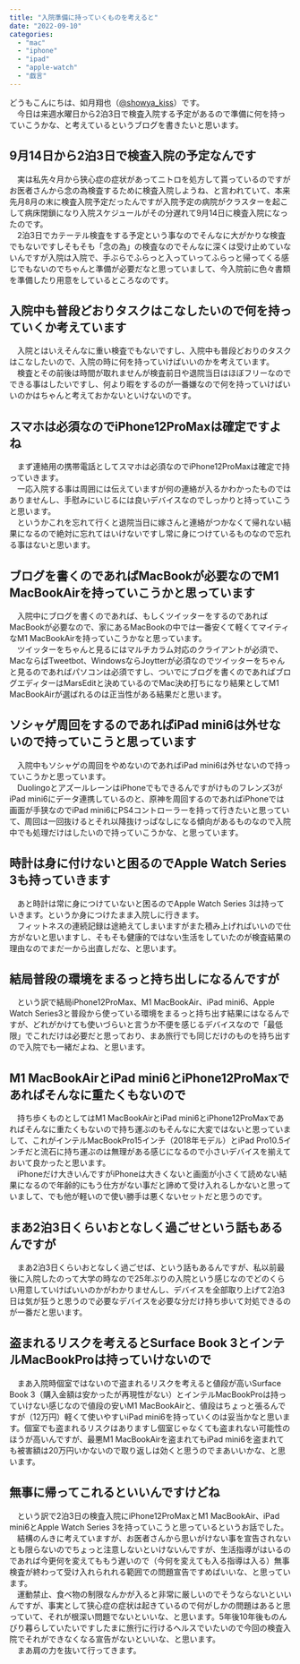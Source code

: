 ```yaml
---
title: "入院準備に持っていくものを考えると"
date: "2022-09-10"
categories: 
  - "mac"
  - "iphone"
  - "ipad"
  - "apple-watch"
  - "戯言"
---
```


どうもこんにちは、如月翔也（[@showya\_kiss](http://twitter.com/showya_kiss)）です。  
　今日は来週水曜日から2泊3日で検査入院する予定があるので準備に何を持っていこうかな、と考えているというブログを書きたいと思います。  

## 9月14日から2泊3日で検査入院の予定なんです

　実は私先々月から狭心症の症状があってニトロを処方して貰っているのですがお医者さんから念の為検査するために検査入院しようね、と言われていて、本来先月8月の末に検査入院予定だったんですが入院予定の病院がクラスターを起こして病床閉鎖になり入院スケジュールがその分遅れて9月14日に検査入院になったのです。  
　2泊3日でカテーテル検査をする予定という事なのでそんなに大がかりな検査でもないですしそもそも「念の為」の検査なのでそんなに深くは受け止めていないんですが入院は入院で、手ぶらでふらっと入っていってふらっと帰ってくる感じでもないのでちゃんと準備が必要だなと思っていまして、今入院前に色々書類を準備したり用意をしているところなのです。  

## 入院中も普段どおりタスクはこなしたいので何を持っていくか考えています

　入院とはいえそんなに重い検査でもないですし、入院中も普段どおりのタスクはこなしたいので、入院の時に何を持っていけばいいのかを考えています。  
　検査とその前後は時間が取れませんが検査前日や退院当日はほぼフリーなのでできる事はしたいですし、何より暇をするのが一番嫌なので何を持っていけばいいのかはちゃんと考えておかないといけないのです。  

## スマホは必須なのでiPhone12ProMaxは確定ですよね

　まず連絡用の携帯電話としてスマホは必須なのでiPhone12ProMaxは確定で持っていきます。  
　一応入院する事は周囲には伝えていますが何の連絡が入るかわかったものではありませんし、手慰みにいじるには良いデバイスなのでしっかりと持っていこうと思います。  
　というかこれを忘れて行くと退院当日に嫁さんと連絡がつかなくて帰れない結果になるので絶対に忘れてはいけないですし常に身につけているものなので忘れる事はないと思います。  

## ブログを書くのであればMacBookが必要なのでM1 MacBookAirを持っていこうかと思っています

　入院中にブログを書くのであれば、もしくツイッターをするのであればMacBookが必要なので、家にあるMacBookの中では一番安くて軽くてマイティなM1 MacBookAirを持っていこうかなと思っています。  
　ツイッターをちゃんと見るにはマルチカラム対応のクライアントが必須で、MacならばTweetbot、WindowsならJoytterが必須なのでツイッターをちゃんと見るのであればパソコンは必須ですし、ついでにブログを書くのであればブログエディターはMarsEditと決めているのでMac決め打ちになり結果としてM1 MacBookAirが選ばれるのは正当性がある結果だと思います。  

## ソシャゲ周回をするのであればiPad mini6は外せないので持っていこうと思っています

　入院中もソシャゲの周回をやめないのであればiPad mini6は外せないので持っていこうかと思っています。  
　DuolingoとアズールレーンはiPhoneでもできるんですがけものフレンズ3がiPad mini6にデータ連携しているのと、原神を周回するのであればiPhoneでは画面が手狭なのでiPad mini6にPS4コントローラーを持って行きたいと思っていて、周回は一回抜けるとそれ以降抜けっぱなしになる傾向があるものなので入院中でも処理だけはしたいので持っていこうかな、と思っています。  

## 時計は身に付けないと困るのでApple Watch Series 3も持っていきます

　あと時計は常に身につけていないと困るのでApple Watch Series 3は持っていきます。というか身につけたまま入院しに行きます。  
　フィットネスの連続記録は途絶えてしまいますがまた積み上げればいいので仕方がないと思いますし、そもそも健康的ではない生活をしていたのが検査結果の理由なのでまだ一から出直しだな、と思います。  

## 結局普段の環境をまるっと持ち出しになるんですが

　という訳で結局iPhone12ProMax、M1 MacBookAir、iPad mini6、Apple Watch Series3と普段から使っている環境をまるっと持ち出す結果にはなるんですが、どれがかけても使いづらいと言うか不便を感じるデバイスなので「最低限」でこれだけは必要だと思っており、まあ旅行でも同じだけのものを持ち出すので入院でも一緒だよね、と思います。  

## M1 MacBookAirとiPad mini6とiPhone12ProMaxであればそんなに重たくもないので

　持ち歩くものとしてはM1 MacBookAirとiPad mini6とiPhone12ProMaxであればそんなに重たくもないので持ち運ぶのもそんなに大変ではないと思っていまして、これがインテルMacBookPro15インチ（2018年モデル）とiPad Pro10.5インチだと流石に持ち運ぶのは無理がある感じになるので小さいデバイスを揃えておいて良かったと思います。  
　iPhoneだけ大きいんですがiPhoneは大きくないと画面が小さくて読めない結果になるので年齢的にもう仕方がない事だと諦めて受け入れるしかないと思っていまして、でも他が軽いので使い勝手は悪くないセットだと思うのです。  

## まあ2泊3日くらいおとなしく過ごせという話もあるんですが

　まあ2泊3日くらいおとなしく過ごせば、という話もあるんですが、私以前最後に入院したのって大学の時なので25年ぶりの入院という感じなのでどのくらい用意していけばいいのかがわかりませんし、デバイスを全部取り上げて2泊3日は気が狂うと思うので必要なデバイスを必要な分だけ持ち歩いて対処できるのが一番だと思います。  

## 盗まれるリスクを考えるとSurface Book 3とインテルMacBookProは持っていけないので

　まあ入院時個室ではないので盗まれるリスクを考えると値段が高いSurface Book 3（購入金額は安かったが再現性がない）とインテルMacBookProは持っていけない感じなので値段の安いM1 MacBookAirと、値段はちょっと張るんですが（12万円）軽くて使いやすいiPad mini6を持っていくのは妥当かなと思います。個室でも盗まれるリスクはありますし個室じゃなくても盗まれない可能性のほうが高いんですが、最悪M1 MacBookAirを盗まれてもiPad mini6を盗まれても被害額は20万円いかないので取り返しは効くと思うのでまあいいかな、と思います。  

## 無事に帰ってこれるといいんですけどね

　という訳で2泊3日の検査入院にiPhone12ProMaxとM1 MacBookAir、iPad mini6とApple Watch Series 3を持っていこうと思っているというお話でした。  
　結構のんきに考えていますが、お医者さんから思いがけない事を宣告されないとも限らないのでちょっと注意しないといけないんですが、生活指導がはいるのであれば今更何を変えてももう遅いので（今何を変えても入る指導は入る）無事検査が終わって受け入れられれる範囲での問題宣告ですめばいいな、と思っています。  
　運動禁止、食べ物の制限なんかが入ると非常に厳しいのでそうならないといいんですが、事実として狭心症の症状は起きているので何がしかの問題はあると思っていて、それが根深い問題でないといいな、と思います。5年後10年後ものんびり暮らしていたいですしたまに旅行に行けるヘルスでいたいので今回の検査入院でそれができなくなる宣告がないといいな、と思います。  
　まあ肩の力を抜いて行ってきます。
